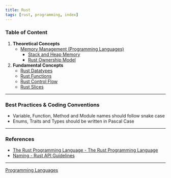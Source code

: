 ```yaml
---
title: Rust
tags: [rust, programming, index]
---
```


### Table of Content

1. **Theoretical Concepts**
	- [Memory Management (Programming Languages)](../../Software%20Concepts/Memory%20Management%20(Programming%20Languages).md)
		- [Stack and Heap Memory](../../Software%20Concepts/Stack%20and%20Heap%20Memory.md)
		- [Rust Ownership Model](Rust%20Ownership%20Model.md)
1. **Fundamental Concepts**
	- [Rust Datatypes](Rust%20Datatypes.md)
	- [Rust Functions](Rust%20Functions.md)
	- [Rust Control Flow](Rust%20Control%20Flow.md)
	- [Rust Slices](Rust%20Slices.md)

---

### Best Practices & Coding Conventions

- Variable, Function, Method and Module names should follow snake case  
- Enums, Traits and Types should be written in Pascal Case

---

### References

- [The Rust Programming Language - The Rust Programming Language](https://doc.rust-lang.org/stable/book/title-page.html)  
- [Naming - Rust API Guidelines](https://rust-lang.github.io/api-guidelines/naming.html)

---

[Programming Languages](../Programming%20Languages.md)